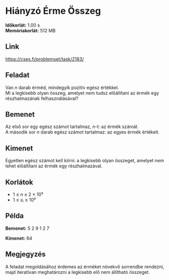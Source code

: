# Hiányzó Érme Összeg
**Időkorlát:** 1.00 s  
**Memóriakorlát:** 512 MB

## Link
https://cses.fi/problemset/task/2183/

## Feladat

Van *n* darab érméd, mindegyik pozitív egész értékkel.  
Mi a legkisebb olyan összeg, amelyet nem tudsz előállítani az érmék egy részhalmazának felhasználásával?

## Bemenet

Az első sor egy egész számot tartalmaz, *n*-t: az érmék számát.  
A második sor *n* darab egész számot tartalmaz: az egyes érmék értékeit.

## Kimenet

Egyetlen egész számot kell kiírni: a legkisebb olyan összeget, amelyet nem lehet előállítani az érmék egy részhalmazával.

## Korlátok

- 1 ≤ *n* ≤ 2 × 10⁵
- 1 ≤ *xᵢ* ≤ 10⁹

## Példa

**Bemenet:**
5 2 9 1 2 7


**Kimenet:**
64


## Megjegyzés

A feladat megoldásához érdemes az érméket növekvő sorrendbe rendezni, majd iteratívan meghatározni a legkisebb elő nem állítható összeget.
